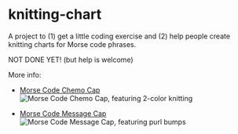 # knitting-chart

A project to (1) get a little coding exercise and (2) help people create knitting charts for Morse code phrases.

NOT DONE YET! (but help is welcome)

More info:

* [Morse Code Chemo Cap](http://www.ravelry.com/patterns/library/morse-code-chemo-cap)  
  ![Morse Code Chemo Cap, featuring 2-color knitting](http://images4-e.ravelrycache.com/uploads/katwa/407246031/img_20160913_113432780_hdr_medium.jpg)

* [Morse Code Message Cap](http://www.ravelry.com/patterns/library/morse-code-message-cap)  
  ![Morse Code Message Cap, featuring purl bumps](http://images4-b.ravelrycache.com/uploads/katwa/269787872/IMG_20140504_160853506_HDR_3_medium.jpg)
